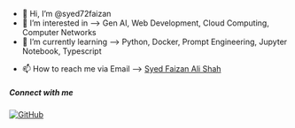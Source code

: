 - 👋 Hi, I’m @syed72faizan
- 👀 I’m interested in -->  Gen AI, Web Development, Cloud Computing, Computer Networks
- 🌱 I’m currently learning --> Python, Docker, Prompt Engineering, Jupyter Notebook, Typescript
<!---  - 💞️ I’m looking to collaborate on ...  --->
- 📫 How to reach me via Email -->  [Syed Faizan Ali Shah](mailto:syed.faizan72@outlook.com)


##### Connect with me
<!--- [![Twitter](https://img.icons8.com/fluent/48/000000/twitter.png)](https://twitter.com/yourusername)
[![LinkedIn](https://img.icons8.com/fluent/48/000000/linkedin.png)](https://linkedin.com/in/yourusername)  --->
[![GitHub](https://img.icons8.com/fluent/48/000000/github.png)](https://github.com/syed72faizan)


<!--- 
- 😄 Pronouns: ...
- ⚡ Fun fact: ...


syed72faizan/syed72faizan is a ✨ special ✨ repository because its `README.md` (this file) appears on your GitHub profile.
You can click the Preview link to take a look at your changes.
--->
